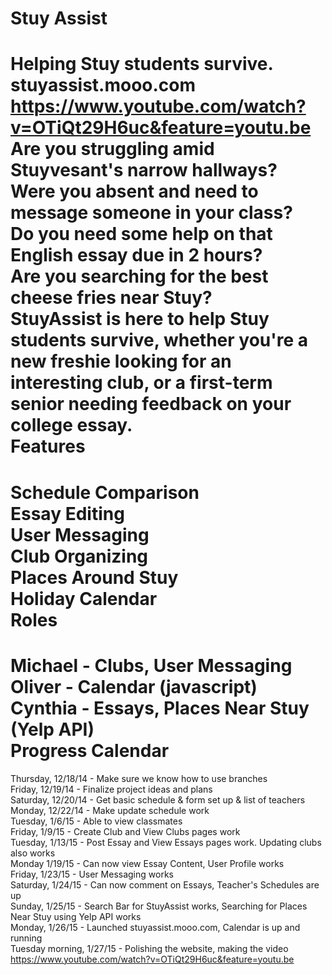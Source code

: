Stuy Assist  
=====
Helping Stuy students survive.  
stuyassist.mooo.com  
https://www.youtube.com/watch?v=OTiQt29H6uc&feature=youtu.be  
Are you struggling amid Stuyvesant's narrow hallways?  
Were you absent and need to message someone in your class?  
Do you need some help on that English essay due in 2 hours?  
Are you searching for the best cheese fries near Stuy?  
StuyAssist is here to help Stuy students survive, whether you're a new freshie looking for an interesting club, or a first-term senior needing feedback on your college essay.  
Features
=====
Schedule Comparison  
Essay Editing  
User Messaging  
Club Organizing  
Places Around Stuy  
Holiday Calendar  
Roles
=====
Michael - Clubs, User Messaging  
Oliver - Calendar (javascript)  
Cynthia - Essays, Places Near Stuy (Yelp API)  
Progress Calendar
=====
Thursday, 12/18/14 - Make sure we know how to use branches  
Friday, 12/19/14 - Finalize project ideas and plans  
Saturday, 12/20/14 - Get basic schedule & form set up & list of teachers  
Monday, 12/22/14 - Make update schedule work  
Tuesday, 1/6/15 - Able to view classmates  
Friday, 1/9/15 - Create Club and View Clubs pages work  
Tuesday, 1/13/15 - Post Essay and View Essays pages work. Updating clubs also works  
Monday 1/19/15 - Can now view Essay Content, User Profile works  
Friday, 1/23/15 - User Messaging works  
Saturday, 1/24/15 - Can now comment on Essays, Teacher's Schedules are up  
Sunday, 1/25/15 - Search Bar for StuyAssist works, Searching for Places Near Stuy using Yelp API works   
Monday, 1/26/15 - Launched stuyassist.mooo.com, Calendar is up and running  
Tuesday morning, 1/27/15 - Polishing the website, making the video  https://www.youtube.com/watch?v=OTiQt29H6uc&feature=youtu.be  
